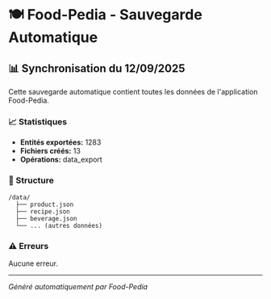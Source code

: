 # 🍽️ Food-Pedia - Sauvegarde Automatique

## 📊 Synchronisation du 12/09/2025

Cette sauvegarde automatique contient toutes les données de l'application Food-Pedia.

### 📈 Statistiques
- **Entités exportées:** 1283
- **Fichiers créés:** 13
- **Opérations:** data_export

### 📁 Structure
```
/data/
  ├── product.json
  ├── recipe.json
  ├── beverage.json
  └── ... (autres données)
```

### ⚠️ Erreurs
Aucune erreur.

---
*Généré automatiquement par Food-Pedia*
